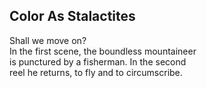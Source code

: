 Color As Stalactites
--------------------
Shall we move on?  
In the first scene, the boundless mountaineer  
is punctured by a fisherman. In the second  
reel he returns, to fly and to circumscribe.  
